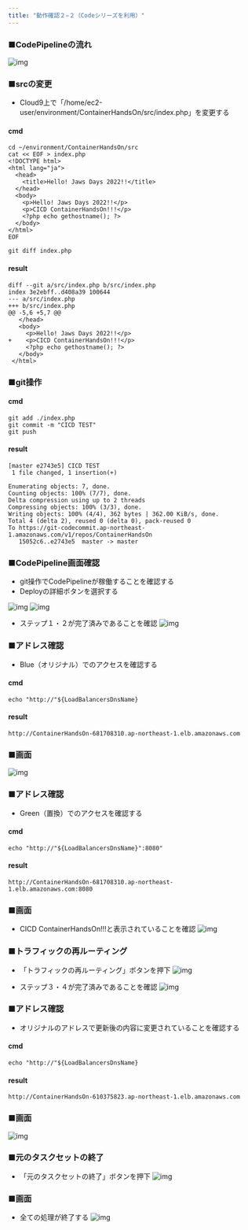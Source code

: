 ```yaml
---
title: "動作確認２−２（Codeシリーズを利用）"
---
```

### ■CodePipelineの流れ

![img](https://raw.githubusercontent.com/shigeru-oda/zenn/main/books/5e5f5d8d3ddf3ba68bb7/image/drowio-18-1.png)

### ■srcの変更

- Cloud9上で「/home/ec2-user/environment/ContainerHandsOn/src/index.php」を変更する

#### cmd

```Cloud9
cd ~/environment/ContainerHandsOn/src
cat << EOF > index.php
<!DOCTYPE html>
<html lang="ja">
  <head>
    <title>Hello! Jaws Days 2022!!</title>
  </head>
  <body>
    <p>Hello! Jaws Days 2022!!</p>
    <p>CICD ContainerHandsOn!!!</p>
    <?php echo gethostname(); ?>
  </body>
</html>
EOF
```

```Cloud9
git diff index.php
```

#### result

```Cloud9
diff --git a/src/index.php b/src/index.php
index 3e2ebff..d408a39 100644
--- a/src/index.php
+++ b/src/index.php
@@ -5,6 +5,7 @@
   </head>
   <body>
     <p>Hello! Jaws Days 2022!!</p>
+    <p>CICD ContainerHandsOn!!!</p>
     <?php echo gethostname(); ?>
   </body>
 </html>
```

### ■git操作

#### cmd

```Cloud9
git add ./index.php
git commit -m "CICD TEST"
git push
```

#### result

```Cloud9
[master e2743e5] CICD TEST
 1 file changed, 1 insertion(+)

Enumerating objects: 7, done.
Counting objects: 100% (7/7), done.
Delta compression using up to 2 threads
Compressing objects: 100% (3/3), done.
Writing objects: 100% (4/4), 362 bytes | 362.00 KiB/s, done.
Total 4 (delta 2), reused 0 (delta 0), pack-reused 0
To https://git-codecommit.ap-northeast-1.amazonaws.com/v1/repos/ContainerHandsOn
   15052c6..e2743e5  master -> master
```

### ■CodePipeline画面確認

- git操作でCodePipelineが稼働することを確認する
- Deployの詳細ボタンを選択する

![img](https://raw.githubusercontent.com/shigeru-oda/zenn/main/books/5e5f5d8d3ddf3ba68bb7/image/img18-1.png)
![img](https://raw.githubusercontent.com/shigeru-oda/zenn/main/books/5e5f5d8d3ddf3ba68bb7/image/img18-2.png)

- ステップ１・２が完了済みであることを確認
![img](https://raw.githubusercontent.com/shigeru-oda/zenn/main/books/5e5f5d8d3ddf3ba68bb7/image/img18-3.png)

### ■アドレス確認

- Blue（オリジナル）でのアクセスを確認する

#### cmd

```Cloud9
echo "http://"${LoadBalancersDnsName}
```

#### result

```Cloud9
http://ContainerHandsOn-681708310.ap-northeast-1.elb.amazonaws.com
```

### ■画面

![img](https://raw.githubusercontent.com/shigeru-oda/zenn/main/books/5e5f5d8d3ddf3ba68bb7/image/img18-4.png)

### ■アドレス確認

- Green（置換）でのアクセスを確認する

#### cmd

```Cloud9
echo "http://"${LoadBalancersDnsName}":8080"
```

#### result

```Cloud9
http://ContainerHandsOn-681708310.ap-northeast-1.elb.amazonaws.com:8080
```

### ■画面

- CICD ContainerHandsOn!!!と表示されていることを確認
![img](https://raw.githubusercontent.com/shigeru-oda/zenn/main/books/5e5f5d8d3ddf3ba68bb7/image/img18-5.png)

### ■トラフィックの再ルーティング

- 「トラフィックの再ルーティング」ボタンを押下
![img](https://raw.githubusercontent.com/shigeru-oda/zenn/main/books/5e5f5d8d3ddf3ba68bb7/image/img18-3.png)

- ステップ３・４が完了済みであることを確認
![img](https://raw.githubusercontent.com/shigeru-oda/zenn/main/books/5e5f5d8d3ddf3ba68bb7/image/img18-6.png)

### ■アドレス確認

- オリジナルのアドレスで更新後の内容に変更されていることを確認する

#### cmd

```Cloud9
echo "http://"${LoadBalancersDnsName}
```

#### result

```Cloud9
http://ContainerHandsOn-610375823.ap-northeast-1.elb.amazonaws.com
```

### ■画面

![img](https://raw.githubusercontent.com/shigeru-oda/zenn/main/books/5e5f5d8d3ddf3ba68bb7/image/img18-5.png)

### ■元のタスクセットの終了

- 「元のタスクセットの終了」ボタンを押下
![img](https://raw.githubusercontent.com/shigeru-oda/zenn/main/books/5e5f5d8d3ddf3ba68bb7/image/img18-6.png)

### ■画面

- 全ての処理が終了する
![img](https://raw.githubusercontent.com/shigeru-oda/zenn/main/books/5e5f5d8d3ddf3ba68bb7/image/img18-7.png)